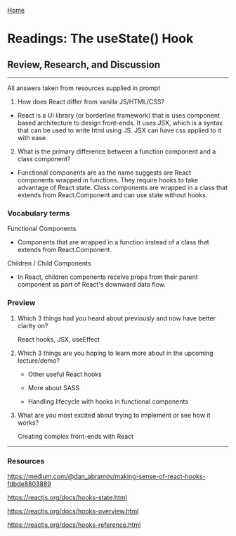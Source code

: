[Home](README.md)
 
# Readings: The useState() Hook
 
## Review, Research, and Discussion
 
---------------
All answers taken from resources supplied in prompt

1) How does React differ from vanilla JS/HTML/CSS?

  * React is a UI library (or borderline framework) that is uses component based architecture to design front-ends. It uses JSX, which is a syntax that can be used to write html using JS. JSX can have css applied to it with ease.

2) What is the primary difference between a function component and a class component?

  * Functional components are as the name suggests are React components wrapped in functions. They require hooks to take advantage of React state. Class components are wrapped in a class that extends from React.Component and can use state without hooks.

### Vocabulary terms

Functional Components 

  * Components that are wrapped in a function instead of a class that extends from React.Component. 

Children / Child Components

  * In React, children components receive props from their parent component as part of React's downward data flow.

### Preview

1) Which 3 things had you heard about previously and now have better clarity on?
  
    React hooks, JSX, useEffect


2) Which 3 things are you hoping to learn more about in the upcoming lecture/demo?

    * Other useful React hooks
 
    * More about SASS

    * Handling lifecycle with hooks in functional components
 
3) What are you most excited about trying to implement or see how it works?
 
    Creating complex front-ends with React

--------------

### Resources

https://medium.com/@dan_abramov/making-sense-of-react-hooks-fdbde8803889

https://reactjs.org/docs/hooks-state.html

https://reactjs.org/docs/hooks-overview.html

https://reactjs.org/docs/hooks-reference.html